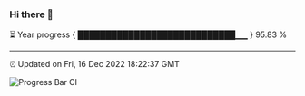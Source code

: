 ### Hi there 👋

⏳ Year progress { ████████████████████████████▁▁ } 95.83 %

---

⏰ Updated on Fri, 16 Dec 2022 18:22:37 GMT

![Progress Bar CI](https://github.com/ZhaoGui/ZhaoGui/workflows/Progress%20Bar%20CI/badge.svg)

